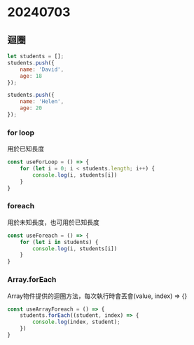 # 20240703

## 迴圈

```js
let students = [];
students.push({
    name: 'David',
    age: 18
});

students.push({
    name: 'Helen',
    age: 20
});
```

### for loop

用於已知長度

```js
const useForLoop = () => {
    for (let i = 0; i < students.length; i++) {
        console.log(i, students[i])
    }
}
```

### foreach

用於未知長度，也可用於已知長度

```js
const useForeach = () => {
    for (let i in students) {
        console.log(i, students[i])
    }
}
```

### Array.forEach

Array物件提供的迴圈方法，每次執行時會丟會(value, index) => {}

```js
const useArrayForeach = () => {
    students.forEach((student, index) => {
        console.log(index, student);
    })
}
```


